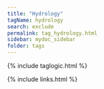 ```yaml
---
title: "Hydrology"
tagName: hydrology
search: exclude
permalink: tag_hydrology.html
sidebar: mydoc_sidebar
folder: tags
---
```

{% include taglogic.html %}

{% include links.html %}
